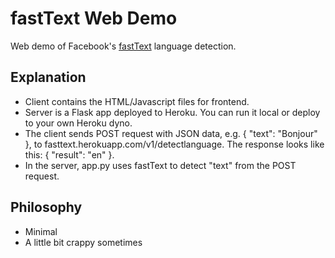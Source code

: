 # fastText Web Demo
Web demo of Facebook's [fastText](https://fasttext.cc/) language detection.

## Explanation
- Client contains the HTML/Javascript files for frontend.
- Server is a Flask app deployed to Heroku. You can run it local or deploy to your own Heroku dyno.
- The client sends POST request with JSON data, e.g. { "text": "Bonjour" }, to fasttext.herokuapp.com/v1/detectlanguage. The response looks like this: { "result": "en" }.
- In the server, app.py uses fastText to detect "text" from the POST request.

## Philosophy
- Minimal
- A little bit crappy sometimes
